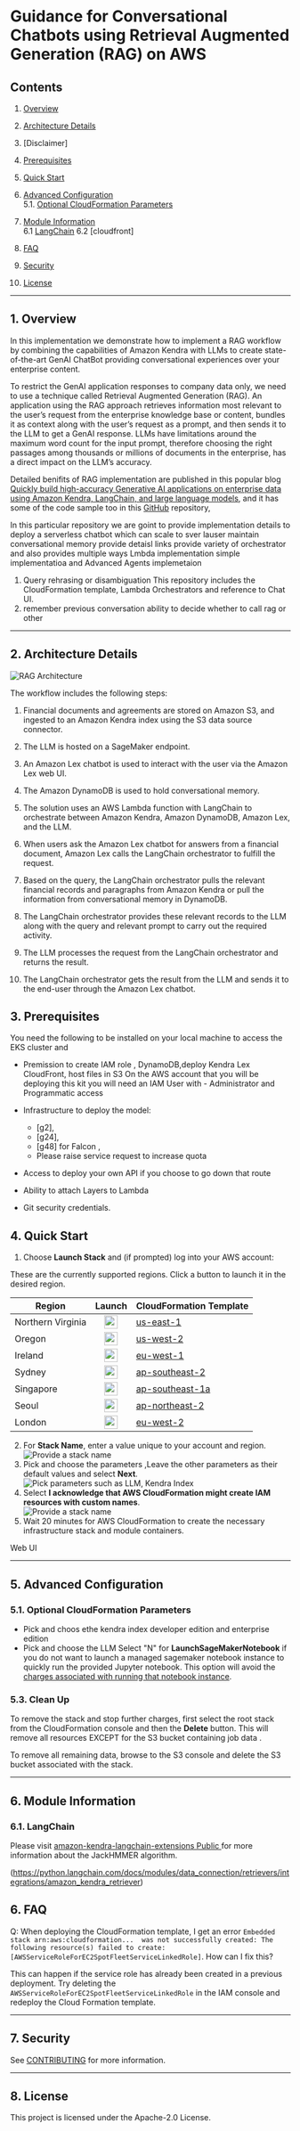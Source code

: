# Guidance for Conversational Chatbots using Retrieval Augmented Generation (RAG) on AWS

## Contents

1. [Overview](#1-overview)
2. [Architecture Details](#2-architecture-details)
3. [Disclaimer]
3. [Prerequisites](#3-prerequisites)
4. [Quick Start](#4-quick-start) 
5. [Advanced Configuration](#5-advanced-configuration)  
    5.1. [Optional CloudFormation Parameters](#31-optional-cloudformation-parameters)      
6. [Module Information](#6-module-information)  
    6.1 [LangChain](#61-LangChain)
    6.2 [cloudfront]


7. [FAQ](#6-faq)
8. [Security](#7-security)
9. [License](#8-license)

-----

## 1. Overview

In this implementation we demonstrate how to implement a RAG workflow by combining the capabilities of Amazon Kendra with LLMs to create state-of-the-art GenAI ChatBot providing conversational experiences over your enterprise content. 

To restrict the GenAI application responses to company data only, we need to use a technique called Retrieval Augmented Generation (RAG). An application using the RAG approach retrieves information most relevant to the user’s request from the enterprise knowledge base or content, bundles it as context along with the user’s request as a prompt, and then sends it to the LLM to get a GenAI response. LLMs have limitations around the maximum word count for the input prompt, therefore choosing the right passages among thousands or millions of documents in the enterprise, has a direct impact on the LLM’s accuracy.

Detailed benifits of RAG implementation are published in this popular blog [Quickly build high-accuracy Generative AI applications on enterprise data using Amazon Kendra, LangChain, and large language models](https://aws.amazon.com/blogs/machine-learning/quickly-build-high-accuracy-generative-ai-applications-on-enterprise-data-using-amazon-kendra-langchain-and-large-language-models/), 
and it has some of the code sample too in this [GitHub](https://github.com/aws-samples/amazon-kendra-langchain-extensions/tree/main/kendra_retriever_samples) repository, 

In this particular repository we are goint to provide implementation details to deploy a  serverless chatbot which can scale to sver lauser 
maintain conversational memory 
provide detaisl links
provide variety of orchestrator and also provides multiple ways Lmbda implementation 
simple implementatioa and Advanced Agents implemetaion
1. Query rehrasing or disambiguation
This repository includes the CloudFormation template, Lambda Orchestrators and reference to Chat UI.
2. remember previous conversation
ability to decide whether to call rag or other 

-----

## 2. Architecture Details
![RAG Architecture](assets/pic/RAG_Kendra.png?raw=true "RAG with Amazon Kendra")

The workflow includes the following steps:

1. Financial documents and agreements are stored on Amazon S3, and ingested to an Amazon Kendra index using the S3 data source connector.

2. The LLM is hosted on a SageMaker endpoint.

3. An Amazon Lex chatbot is used to interact with the user via the Amazon Lex web UI.

4. The Amazon DynamoDB is used to hold conversational memory.

5. The solution uses an AWS Lambda function with LangChain to orchestrate between Amazon Kendra, Amazon DynamoDB, Amazon Lex, and the LLM.

6. When users ask the Amazon Lex chatbot for answers from a financial document, Amazon Lex calls the LangChain orchestrator to fulfill the request.

7. Based on the query, the LangChain orchestrator pulls the relevant financial records and paragraphs from Amazon Kendra or pull the information from conversational memory in DynamoDB.

8. The LangChain orchestrator provides these relevant records to the LLM along with the query and relevant prompt to carry out the required activity.

9. The LLM processes the request from the LangChain orchestrator and returns the result.

10. The LangChain orchestrator gets the result from the LLM and sends it to the end-user through the Amazon Lex chatbot.


## 3. Prerequisites
You need the following to be installed on your local machine to access the EKS cluster and 

- Premission to create IAM role , DynamoDB,deploy Kendra Lex CloudFront, host files in S3
On the AWS account that you will be deploying this kit you will need an IAM User with -
Administrator and Programmatic access

- Infrastructure to deploy the model: 
    - [g2],
    - [g24],
    - [g48] for Falcon , 
    - Please raise service request to increase quota
- Access to deploy your own API if you choose to go down that route

- Ability to attach Layers to Lambda 

- Git security credentials.

## 4. Quick Start

1. Choose **Launch Stack** and (if prompted) log into your AWS account:

These are the currently supported regions. Click a button to launch it in the desired region.

| Region   |  Launch | CloudFormation Template|
|----------|:-------------:|------------------|
| Northern Virginia | <a target="_blank" href="https://us-east-1.console.aws.amazon.com/cloudformation/home?region=us-east-1#/stacks/create/review?templateURL=https://s3.amazonaws.com/aws-bigdata-blog/artifacts/aws-lex-web-ui/artifacts/templates/master.yaml&stackName=lex-web-ui&param_BootstrapBucket=aws-bigdata-blog"><span><img height="24px" src="https://s3.amazonaws.com/cloudformation-examples/cloudformation-launch-stack.png"/></span></a>     |[us-east-1](https://aws-bigdata-blog.s3.amazonaws.com/artifacts/aws-lex-web-ui/artifacts/templates/master.yaml)|
| Oregon | <a target="_blank" href="https://us-west-2.console.aws.amazon.com/cloudformation/home?region=us-west-2#/stacks/create/review?templateURL=https://s3.amazonaws.com/aws-bigdata-blog-replica-us-west-2/artifacts/aws-lex-web-ui/artifacts/templates/master.yaml&stackName=lex-web-ui&param_BootstrapBucket=aws-bigdata-blog-replica-us-west-2"><span><img height="24px" src="https://s3.amazonaws.com/cloudformation-examples/cloudformation-launch-stack.png"/></span></a> |[us-west-2](https://aws-bigdata-blog-replica-us-west-2.s3-us-west-2.amazonaws.com/artifacts/aws-lex-web-ui/artifacts/templates/master.yaml)|
| Ireland | <a target="_blank" href="https://eu-west-1.console.aws.amazon.com/cloudformation/home?region=eu-west-1#/stacks/create/review?templateURL=https://s3.amazonaws.com/aws-bigdata-blog-replica-eu-west-1/artifacts/aws-lex-web-ui/artifacts/templates/master.yaml&stackName=lex-web-ui&param_BootstrapBucket=aws-bigdata-blog-replica-eu-west-1"><span><img height="24px" src="https://s3.amazonaws.com/cloudformation-examples/cloudformation-launch-stack.png"/></span></a> |[eu-west-1](https://aws-bigdata-blog-replica-eu-west-1.s3-eu-west-1.amazonaws.com/artifacts/aws-lex-web-ui/artifacts/templates/master.yaml)|
| Sydney | <a target="_blank" href="https://ap-southeast-2.console.aws.amazon.com/cloudformation/home?region=ap-southeast-2#/stacks/create/review?templateURL=https://s3.amazonaws.com/aws-bigdata-blog-replica-ap-southeast-2/artifacts/aws-lex-web-ui/artifacts/templates/master.yaml&stackName=lex-web-ui&param_BootstrapBucket=aws-bigdata-blog-replica-ap-southeast-2"><span><img height="24px" src="https://s3.amazonaws.com/cloudformation-examples/cloudformation-launch-stack.png"/></span></a> |[ap-southeast-2](https://aws-bigdata-blog-replica-ap-southeast-2.s3-ap-southeast-2.amazonaws.com/artifacts/aws-lex-web-ui/artifacts/templates/master.yaml)|
| Singapore | <a target="_blank" href="https://ap-southeast-1.console.aws.amazon.com/cloudformation/home?region=ap-southeast-1#/stacks/create/review?templateURL=https://s3.amazonaws.com/aws-bigdata-blog-replica-ap-southeast-1a/artifacts/aws-lex-web-ui/artifacts/templates/master.yaml&stackName=lex-web-ui&param_BootstrapBucket=aws-bigdata-blog-replica-ap-southeast-1a"><span><img height="24px" src="https://s3.amazonaws.com/cloudformation-examples/cloudformation-launch-stack.png"/></span></a> |[ap-southeast-1a](https://aws-bigdata-blog-replica-ap-southeast-1a.s3-ap-southeast-1.amazonaws.com/artifacts/aws-lex-web-ui/artifacts/templates/master.yaml)|
| Seoul | <a target="_blank" href="https://ap-northeast-2.console.aws.amazon.com/cloudformation/home?region=ap-northeast-2#/stacks/create/review?templateURL=https://s3.amazonaws.com/aws-bigdata-blog-replica-ap-northeast-2/artifacts/aws-lex-web-ui/artifacts/templates/master.yaml&stackName=lex-web-ui&param_BootstrapBucket=aws-bigdata-blog-replica-ap-northeast-2"><span><img height="24px" src="https://s3.amazonaws.com/cloudformation-examples/cloudformation-launch-stack.png"/></span></a> |[ap-northeast-2](https://aws-bigdata-blog-replica-ap-northeast-2.s3-ap-northeast-2.amazonaws.com/artifacts/aws-lex-web-ui/artifacts/templates/master.yaml)|
| London | <a target="_blank" href="https://eu-west-2.console.aws.amazon.com/cloudformation/home?region=eu-west-2#/stacks/create/review?templateURL=https://s3.amazonaws.com/aws-bigdata-blog-replica-eu-west-2/artifacts/aws-lex-web-ui/artifacts/templates/master.yaml&stackName=lex-web-ui&param_BootstrapBucket=aws-bigdata-blog-replica-eu-west-2"><span><img height="24px" src="https://s3.amazonaws.com/cloudformation-examples/cloudformation-launch-stack.png"/></span></a> |[eu-west-2](https://aws-bigdata-blog-replica-eu-west-2.s3.eu-west-2.amazonaws.com/artifacts/aws-lex-web-ui/artifacts/templates/master.yaml)|

2. For **Stack Name**, enter a value unique to your account and region. 
    ![Provide a stack name](assets/pic/StackName.png)  
3. Pick and choose the parameters ,Leave the other parameters as their default values and select **Next**.  
![Pick parameters such as LLM, Kendra Index](assets/pic/CloudformationParameter.png)  
4. Select **I acknowledge that AWS CloudFormation might create IAM resources with custom names**.  
![Provide a stack name](assets/pic/IAgree.png)  
5. Wait 20 minutes for AWS CloudFormation to create the necessary infrastructure stack and module containers.  

Web UI

-----

## 5. Advanced Configuration

### 5.1. Optional CloudFormation Parameters

- Pick and choos ethe kendra index developer edition and enterprise edition 
- Pick and choose the LLM
 Select "N" for **LaunchSageMakerNotebook** if you do not want to launch a managed sagemaker notebook instance to quickly run the provided Jupyter notebook. This option will avoid the [charges associated with running that notebook instance](https://aws.amazon.com/sagemaker/pricing/).

### 5.3. Clean Up

To remove the stack and stop further charges, first select the root stack from the CloudFormation console and then the **Delete** button. This will remove all resources EXCEPT for the S3 bucket containing job data . 

To remove all remaining data, browse to the S3 console and delete the S3 bucket associated with the stack.

-----

## 6. Module Information

### 6.1. LangChain

Please visit [amazon-kendra-langchain-extensions Public
](https://github.com/aws-samples/amazon-kendra-langchain-extensions ) for more information about the JackHMMER algorithm.

(https://python.langchain.com/docs/modules/data_connection/retrievers/integrations/amazon_kendra_retriever)

## 6. FAQ

Q: When deploying the CloudFormation template, I get an error `Embedded stack arn:aws:cloudformation...  was not successfully created: The following resource(s) failed to create: [AWSServiceRoleForEC2SpotFleetServiceLinkedRole]`. How can I fix this?

This can happen if the service role has already been created in a previous deployment. Try deleting the `AWSServiceRoleForEC2SpotFleetServiceLinkedRole` in the IAM console and redeploy the Cloud Formation template.

-----

## 7. Security

See [CONTRIBUTING](CONTRIBUTING.md#security-issue-notifications) for more information.

-----

## 8. License

This project is licensed under the Apache-2.0 License.